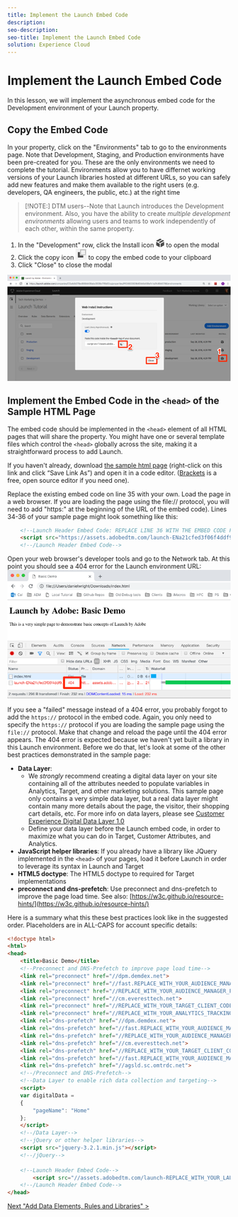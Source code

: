 ```yaml
---
title: Implement the Launch Embed Code
description:
seo-description:
seo-title: Implement the Launch Embed Code
solution: Experience Cloud
---
```


# Implement the Launch Embed Code

In this lesson, we will implement the asynchronous embed code for the Development environment of your Launch property.

## Copy the Embed Code

In your property, click on the "Environments" tab to go to the environments page. Note that Development, Staging, and Production environments have been pre-created for you. These are the only environments we need to complete the tutorial. Environments allow you to have differnet working versions of your Launch libraries hosted at different URLs, so you can safely add new features and make them available to the right users (e.g. developers, QA engineers, the public, etc.) at the right time

>[!NOTE:] DTM users--Note that Launch introduces the Development environment. Also, you have the ability to create *multiple development environments* allowing users and teams to work independently of each other, within the same property.

1. In the "Development" row, click the Install icon ![Install icon](../assets/images/launch-installIcon.png) to open the modal
2. Click the copy icon ![Copy icon](../assets/images/launch-copyIcon.png) to copy the embed code to your clipboard
3. Click "Close" to close the modal

![Install icon](../assets/images/launch-copyInstallCode.png)

## Implement the Embed Code in the `<head>` of the Sample HTML Page

The embed code should be implemented in the `<head>` element of all HTML pages that will share the property. You might have one or several template files which control the `<head>` globally across the site, making it a straightforward process to add Launch.

If you haven't already, download [the sample html page](https://www.enablementadobe.com/multi/web/basic-sample.html) (right-click on this link and click “Save Link As”) and open it in a code editor. ([Brackets](http://brackets.io/) is a free, open source editor if you need one).

Replace the existing embed code on line 35 with your own. Load the page in a web browser. If you are loading the page using the file:// protocol, you will need to add "https:" at the beginning of the URL of the embed code). Lines 34-36 of your sample page might look something like this:

```html
    <!--Launch Header Embed Code: REPLACE LINE 36 WITH THE EMBED CODE FROM YOUR OWN DEVELOPMENT ENVIRONMENT-->
    <script src="https://assets.adobedtm.com/launch-ENa21cfed3f06f4ddf9690de8077b39e81-development.min.js" async></script>
    <!--/Launch Header Embed Code-->
```

Open your web browser's developer tools and go to the Network tab. At this point you should see a 404 error for the Launch environment URL:
![404 error](../assets/images/samplepage-404.png)

If you see a "failed" message instead of a 404 error, you probably forgot to add the `https://` protocol in the embed code. Again, you only need to specify the `https://` protocol if you are loading the sample page using the `file://` protocol. Make that change and reload the page until the 404 error appears. The 404 error is expected because we haven't yet built a library in this Launch environment.  Before we do that, let's look at some of the other best practices demonstrated in the sample page:

* **Data Layer**:
  * We *strongly* recommend creating a digital data layer on your site containing all of the attributes needed to populate variables in Analytics, Target, and other marketing solutions. This sample page only contains a very simple data layer, but a real data layer might contain many more details about the page, the visitor, their shopping cart details, etc. For more info on data layers, please see [Customer Experience Digital Data Layer 1.0](https://www.w3.org/2013/12/ceddl-201312.pdf)
  * Define your data layer before the Launch embed code, in order to maximize what you can do in Target, Customer Attributes, and Analytics.
* **JavaScript helper libraries**: If you already have a library like JQuery implemented in the `<head>` of your pages, load it before Launch in order to leverage its syntax in Launch and Target
* **HTML5 doctype**: The HTML5 doctype to required for Target implementations
* **preconnect and dns-prefetch**: Use preconnect and dns-prefetch to improve the page load time. See also: [https://w3c.github.io/resource-hints/](https://w3c.github.io/resource-hints/)

Here is a summary what this these best practices look like in the suggested order. Placeholders are in ALL-CAPS for account specific details:  

```html
<!doctype html>
<html>
<head>
    <title>Basic Demo</title>
    <!--Preconnect and DNS-Prefetch to improve page load time-->
    <link rel="preconnect" href="//dpm.demdex.net">
    <link rel="preconnect" href="//fast.REPLACE_WITH_YOUR_AUDIENCE_MANAGER_PARTNER.demdex.net">
    <link rel="preconnect" href="//REPLACE_WITH_YOUR_AUDIENCE_MANAGER_PARTNER.demdex.net">
    <link rel="preconnect" href="//cm.everesttech.net">
    <link rel="preconnect" href="//REPLACE_WITH_YOUR_TARGET_CLIENT_CODE.tt.omtrdc.net">
    <link rel="preconnect" href="//REPLACE_WITH_YOUR_ANALYTICS_TRACKING_SERVER.sc.omtrdc.net">
    <link rel="dns-prefetch" href="//dpm.demdex.net">
    <link rel="dns-prefetch" href="//fast.REPLACE_WITH_YOUR_AUDIENCE_MANAGER_CLIENT.demdex.net">
    <link rel="dns-prefetch" href="//REPLACE_WITH_YOUR_AUDIENCE_MANAGER_PARTNER.demdex.net">
    <link rel="dns-prefetch" href="//cm.everesttech.net">
    <link rel="dns-prefetch" href="//REPLACE_WITH_YOUR_TARGET_CLIENT_CODE.tt.omtrdc.net">
    <link rel="dns-prefetch" href="//fast.REPLACE_WITH_YOUR_AUDIENCE_MANAGER_PARTNER.demdex.net">
    <link rel="dns-prefetch" href="//agsld.sc.omtrdc.net">
    <!--/Preconnect and DNS-Prefetch-->
    <!--Data Layer to enable rich data collection and targeting-->
    <script>
    var digitalData = 
    {
        "pageName": "Home"
    };
    </script>
    <!--/Data Layer-->
    <!--jQuery or other helper libraries-->
    <script src="jquery-3.2.1.min.js"></script>
    <!--/jQuery-->

    <!--Launch Header Embed Code-->
        <script src="//assets.adobedtm.com/launch-REPLACE_WITH_YOUR_LAUNCH_PROPERTY-development.min.js" async></script>
    <!--/Launch Header Embed Code-->
</head>
```

[Next "Add Data Elements, Rules and Libraries" >](launch-data-elements-rules.md)